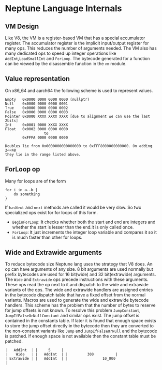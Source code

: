 # Neptune Language Internals

## VM Design
Like V8, the VM is a register-based VM that has a special accumulator register. The accumulator register is the implicit input/output register for many ops. This reduces the number of arguments needed.
The VM also has many dedicated ops to speed up integer operations like `AddInt`,`LoadSmallInt` and `ForLoop`.
The bytecode generated for a function can be viewed by the disassemble function in the `vm` module.

## Value representation
On x86_64 and aarch64 the following scheme is used to represent values.
```
Empty   0x0000 0000 0000 0000 (nullptr)
Null    0x0000 0000 0000 0001
True    0x0000 0000 0000 0002
False   0x0000 0000 0000 0003
Pointer 0x0000 XXXX XXXX XXXX [due to alignment we can use the last 2bits]
Int     0x0001 0000 XXXX XXXX
Float   0x0002 0000 0000 0000
                  to
        0xFFFA 0000 0000 0000

Doubles lie from 0x0000000000000000 to 0xFFF8000000000000. On adding 2<<48
they lie in the range listed above.
```

## ForLoop op
Many for loops are of the form
```
for i in a..b {
    do something
}
```
If `hasNext` and `next` methods are called it would be very slow. So two specialized ops exist for for loops of this form. 
* `BeginForLoop`: It checks whether both the start and end are integers and whether the start is lesser than the end.It is only called once.
* `ForLoop`: It just increments the integer loop variable and compares it so it is much faster than other for loops.

## Wide and Extrawide arguments
To reduce bytecode size Neptune lang uses the strategy that V8 does. An op can have arguments of any size. 8 bit arguments are used normally but prefix bytecodes are used for 16 bit(wide) and 32 bit(extrawide) arguments. The `Wide` and `Extrawide` ops precede instructions with these arguments. These ops read the op next to it and dispatch to the wide and extrawide variants of the ops. The wide and extrawide handlers are assigned entries in the bytecode dispatch table that have a fixed offset from the normal variants. Macros are used to generate the wide and extrawide bytecode handlers. This scheme has the problem that the number of bytes to reserve for jump offsets is not known. To resolve this problem `JumpConstant`, `JumpIfFalseOrNullConstant` and similar ops exist. The jump offset is contained in the constants table. If later it is found that enough space exists to store the jump offset directly in the bytecode then they are converted to the non-constant variants like `Jump` and `JumpIfFalseOrNull` and the bytecode is patched. If enough space is not available then the constant table must be patched.
```
|   AddInt  | |     5     |
|    Wide   | |   AddInt  | |         300          |
| Extrawide | |   AddInt  | |                10_000                      |
```

